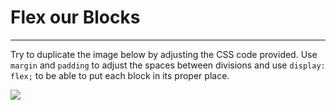 # Flex our Blocks

---

Try to duplicate the image below by adjusting the CSS code provided. Use `margin` and `padding` to adjust the spaces between divisions and use `display: flex;` to be able to put each block in its proper place.

![](https://assets.codingdojo.com/boomyeah/company_209/chapter_2135/handouts/chapter2135_3264_position-blocks.png)